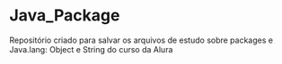 # Java_Package
Repositório criado para salvar os arquivos de estudo sobre packages e Java.lang: Object e String do curso da Alura
